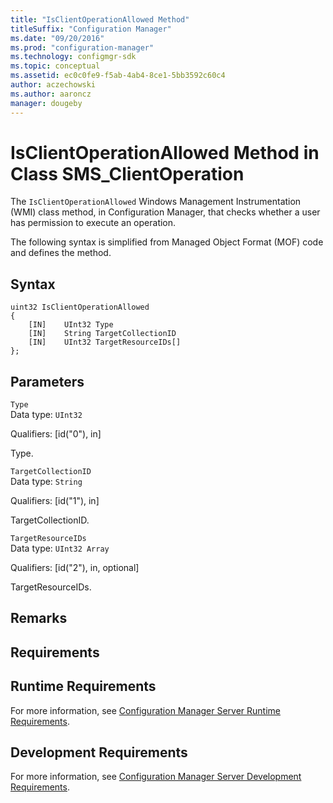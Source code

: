 ```yaml
---
title: "IsClientOperationAllowed Method"
titleSuffix: "Configuration Manager"
ms.date: "09/20/2016"
ms.prod: "configuration-manager"
ms.technology: configmgr-sdk
ms.topic: conceptual
ms.assetid: ec0c0fe9-f5ab-4ab4-8ce1-5bb3592c60c4
author: aczechowski
ms.author: aaroncz
manager: dougeby
---
```

# IsClientOperationAllowed Method in Class SMS_ClientOperation
The `IsClientOperationAllowed` Windows Management Instrumentation (WMI) class method, in Configuration Manager, that checks whether a user has permission to execute an operation.   

 The following syntax is simplified from Managed Object Format (MOF) code and defines the method.  

## Syntax  

```  
uint32 IsClientOperationAllowed   
{  
    [IN]    UInt32 Type  
    [IN]    String TargetCollectionID  
    [IN]    UInt32 TargetResourceIDs[]  
};  
```  

## Parameters  
 `Type`  
 Data type: `UInt32`  

 Qualifiers: [id("0"), in]  

 Type.    

 `TargetCollectionID`  
 Data type: `String`  

 Qualifiers: [id("1"), in]  

 TargetCollectionID.    

 `TargetResourceIDs`  
 Data type: `UInt32 Array`  

 Qualifiers: [id("2"), in, optional]  

 TargetResourceIDs.    

## Remarks  

## Requirements  

## Runtime Requirements  
 For more information, see [Configuration Manager Server Runtime Requirements](../../../develop/core/reqs/server-runtime-requirements.md).  

## Development Requirements  
 For more information, see [Configuration Manager Server Development Requirements](../../../develop/core/reqs/server-development-requirements.md).
